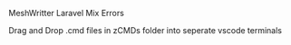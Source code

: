 MeshWritter Laravel Mix Errors

Drag and Drop .cmd files in zCMDs folder into
seperate vscode terminals
